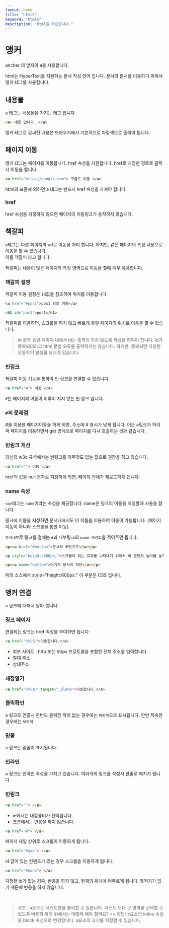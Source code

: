 ```yaml
---
layout: home
title: "html5"
keyword: "html5"
description: "html을 학습합니다."
---
```


# 앵커
ancher 의 앞자의 a를 사용합니다.

html는 HyperText를 지원하는 문서 작성 언어 입니다.
문서와 문서를 이동하기 위해서 앵커 테그를 사용합니다.

## 내용물
a 테그는 내용물을 가지는 테그 입니다.

```html
<a> 내용 입니다. </a>
```

앵커 테그로 감싸진 내용은 브라우저에서 기본적으로 파랑색으로 출력이 됩니다.


## 페이지 이동
앵커 테그는 페이지를 이동합니다. href 속성을 지원합니다.
href로 지정한 경로로 클릭시 이동을 합니다.

```html
<a href="http://google.com"> 구글로 이동 </a>
```

html의 표준에 의하면 a 테그는 반드시 href 속성을 가져야 합니다.

### href
href 속성을 지정하지 않으면 페이지의 이동링크가 동작하지 않습니다.


## 책갈피
`a`테그는 다른 페이지의 url로 이동을 처리 합니다. 하지만, 같은 페이지의 특정 내용으로 이동을 할 수 있습니다.  
이를 책갈피 라고 합니다.  

책갈피는 내용이 많은 페이지의 특정 영역으로 이동을 할때 매우 유용합니다.

### 책갈피 설정
책갈피 이동 설정은 `id`값을 참조하여 위치를 이동합니다.

```html
<a href="#pos1">pos1 으로 이동</a>

<h1 id="pos1">pos1</h1>
```

책갈피를 이용하면, 스크롤을 하지 않고 빠르게 동일 페이지의 위치로 이동을 할 수 있습니다.

> id 중복
> 동일 페이지 내에서 id는 중복이 되지 않도록 작성을 하여야 합니다.
> id가 중복되더라고 html 문법 오류를 출력하지는 않습니다. 하지만, 중복되면 다양한 오동작이 발생될 요지가 있습니다.

### 빈링크
책갈피 이동 기능을 통하여 빈 링크를 연결할 수 있습니다.

```html
<a href="#"> 이동 </a>
```

`#`는 페이지의 이동이 이루어 지지 않는 빈 링크 입니다.

### `#`의 문제점
#을 이용한 페이지이동을 하게 되면, 주소에 # 표시가 남게 됩니다.
이는 a링크가 하이퍼 페이지를 이동하면서 get 방식으로 페이지를 다시 호출하는 것과 같습니다.


### 빈링크 개선
최신의 w3c 규셕에서는 빈링크를 아무것도 없는 값으로 권장을 하고 있습니다.

```html
<a href=""> 이동 </a>
```
href의 값을 null 문자로 지정하게 되면, 페이지 전체가 재로드하게 됩니다.


### name 속성
`<a>`태그는 `name`이라는 속성을 제공합니다. name은 링크의 이름을 지정할때 사용을 합니다.


링크에 이름을 지정하면 문서내에서도 이 이름을 이용하여 이동이 가능합니다.
(페이지 이동이 아니라 스크롤을 통한 이동)

`문서내부`로 링크를 걸때는 `#`과 내부링크의 `name 속성값`을 적어주면 됩니다.

```html
<p><a href="#bottom">문서의 하단으로</a></p>

<p style="height:600px;">스크롤이 되는 효과를 나타내기 위해서 이 문단의 높이를 높게 지정합니다.</p>

<p><a name="bottom">여기가 문서의 하단</a></p>
```

위의 소스에서 style="height:600px;" 이 부분은 CSS 입니다.



## 앵커 연결
a 링크에 대해서 알아 봅니다.

### 링크 페이지
연결되는 링크는 href 속성을 부여하면 됩니다.

```html
<a href="사이트">이동합니다.</a>
```

* 외부 사이트 : http 또는 https 프로토콜을 포함한 전체 주소를 입력합니다.
* 절대 주소
* 상대주소

### 새창열기

```html
<a href="사이트" target="_blank">이동합니다.</a>
```

### 클릭확인
a 링크로 연결시
한번도 클릭한 적이 없는 경우에는 `파랑색`으로 표시됩니다.
한번 적속한 경우에는 `보라색`

### 밑줄
a 링크는 밑줄이 표시됩니다.

### 인라인
a 링크는 인라인 속성을 가지고 있습니다.
여러개의 링크를 작성시 한줄로 배치가 됩니다.

### 빈링크

```html
<a href=""> </a>
```
 - ie에서는 내컴퓨터가 선택됩니다.
 - 크롬에서는 반응을 하지 않습니다.


```html
<a href="#"> </a>
```
페이지 제일 상위로 스크롤이 이동하게 됩니다.



```html
<a href="#aaa"> </a>
```
id 값이 있는 컨덴츠가 있는 경우 스크롤을 이동하게 됩니다.


```html
<a href="#none"> </a>
```
지정한 id가 없는 경우, 반응을 하지 않고, 현재의 위치에 머무르게 됩니다.
목적지가 없기 때문에 반응을 하지 않습니다.

<br>




> 퀴즈 : a요소는 텍스트만을 클릭할 수 있습니다. 텍스트 보다 큰 영역을 선택할 수 있도록 버튼화 하기 위해서는 어떻게 해야 할까요?
> => 정답: a요소의 inline 속성을 block 속성으로 변경합니다. a요소의 크기를 지정할 수 있습니다.